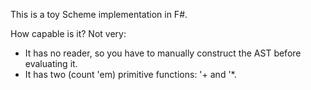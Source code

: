 This is a toy Scheme implementation in F#.

How capable is it? Not very:

* It has no reader, so you have to manually construct the AST before evaluating it.
* It has two (count 'em) primitive functions: '+ and '*.
